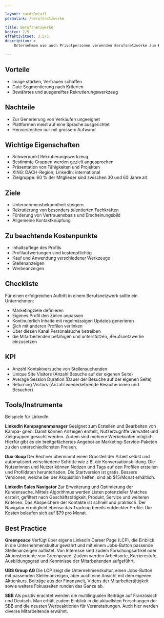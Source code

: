 ```yaml
---

layout: cardsDetail
permalink: /berufsnetzwerke

title: Berufsnetzwerke
kosten: 2/5
effektivitaet: 3.5/5
description: >
    Unternehmen wie auch Privatpersonen verwenden Berufsnetzwerke zum Knüpfen von überbetrieblichen Kontakten, für die Stellensuche bei passenden Arbeitgebenden oder zur Rekrutierung von Talenten. Mittels dieser Plattformen schaffen alle Mitglieder damit Vertrauen bei künftigen Bewerberinnen und Bewerbern, Partnerinnen und Partnern. Ausser im B2B-Bereich werden damit jedoch selten Produkte vertrieben. Filtereinstellungen je nach Position, Interesse und Branche ermöglichen eine sehr genaue Adressierung der Nutzer zwecks Rekrutierung, Einschaltung von Werbung und Privatnachrichten.

---
```


## Vorteile
- Image stärken, Vertrauen schaffen
- Gute Segmentierung nach Kriterien
- Bewährtes und ausgereiftes Rekrutierungswerkzeug

## Nachteile
- Zur Generierung von Verkäufen ungeeignet
- Plattformen meist auf eine Sprache ausgerichtet
- Hervorstechen nur mit grossem Aufwand

## Wichtige Eigenschaften
- Schwerpunkt Rekrutierungswerkzeug
- Bestimmte Gruppen werden gezielt angesprochen
- Präsentation von Fähigkeiten und Projekten
- XING: DACH-Region; LinkedIn: international
- Zielgruppe: 60 % der Mitglieder sind zwischen 30 und 60 Jahre alt

## Ziele
- Unternehmensbekanntheit steigern
- Rekrutierung von besonders talentierten Fachkräften
- Förderung von Vertrauensbasis und Erscheinungsbild
- Allgemeine Kontaktknüpfung

## Zu beachtende Kostenpunkte
- Inhaltspflege des Profils
- Profilaufwertungen sind kostenpflichtig
- Kauf und Anwendung verschiedener Werkzeuge
- Stellenanzeigen
- Werbeanzeigen

## Checkliste
Für einen erfolgreichen Auftritt in einem Berufsnetzwerk sollte ein Unternehmen:
- Marketingziele definieren
- Eigenes Profil den Zielen anpassen
- Kontinuierlich Inhalte mit regelmässigen Updates generieren
- Sich mit anderen Profilen verlinken
- Über diesen Kanal Personalsuche betreiben
- die Mitarbeitenden befähigen und unterstützen, Berufsnetzwerke einzusetzen

## KPI
- Anzahl Kontaktversuche von Stellensuchenden
- Unique Site Visitors (Anzahl Besuche auf der eigenen Seite)
- Average Session Duration (Dauer der Besuche auf der eigenen Seite)
- Returning Visitors (Anzahl wiederkehrende Besucherinnen und Besucher)

## Tools/Instrumente
Beispiele für LinkedIn

**LinkedIn Kampagnenmanager**
Geeignet zum Erstellen und Bearbeiten von Kampa- gnen. Damit können Anzeigen erstellt, Nutzerzugriffe verwaltet und Zielgruppen gesucht werden. Zudem sind mehrere Werbekonten möglich. Hierfür gibt es ein breitgefächertes Angebot an Marketing-Service-Paketen zu den unterschiedlichsten Preisen.

**Dux-Soup**
Der Rechner übernimmt einen Grossteil der Arbeit selbst und automatisiert verschiedene Schritte wie z.B. die Konversationsbildung. Die Nutzerinnen und Nutzer können Notizen und Tags auf den Profilen erstellen und Profildaten herunterladen. Die Startversion ist gratis. Bessere Versionen, welche bei der Akquisition helfen, sind ab $15/Monat erhältlich.

**LinkedIn Sales Navigator**
Zur Erweiterung und Optimierung der Kundensuche. Mittels Algorithmus werden Listen potenzieller Matches erstellt, gefiltert nach Geschäftstätigkeit, Produkt, Service und weiteren Kriterien. Das Abspeichern der Kontakte ist schnell und praktisch. Der Navigator ermöglicht ebenso das Tracking bereits entdeckter Profile. Die Kosten belaufen sich auf $79 pro Monat.

## Best Practice

**Greenpeace**
Verfügt über eigene LinkedIn Career Page (LCP), die Einblick in die Unternehmenskultur gewährt und mit einem Jobs-Button passende Stellenanzeigen auflistet. Von Interesse sind zudem Forschungsartikel oder Aktionsberichte von Greenpeace. Zudem werden Arbeitsorte, Karrierestufe, Ausbildungsgrad und Kenntnisse der Mitarbeitenden aufgeführt.

**UBS Group AG**
Die LCP zeigt die Unternehmenskultur, einen Jobs-Button mit passenden Stellenanzeigen, aber auch eine Ansicht mit dem eigenen Aktienkurs. Beiträge aus der Finanzwelt, Videos der Mitarbeitertätigkeit sowie weitere Fokusseiten runden das Ganze ab.

**SBB**
Als positiv erachtet werden die multilingualen Beiträge auf Französisch und Deutsch. Man erhält zudem Einblick in die aktuellsten Forschungen der SBB und die neusten Werbeaktionen für Veranstaltungen. Auch hier werden diverse Mitarbeitende erwähnt.